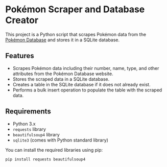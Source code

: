 # Pokémon Scraper and Database Creator

This project is a Python script that scrapes Pokémon data from the [Pokémon Database](https://pokemondb.net/pokedex/all) and stores it in a SQLite database.

## Features

- Scrapes Pokémon data including their number, name, type, and other attributes from the Pokémon Database website.
- Stores the scraped data in a SQLite database.
- Creates a table in the SQLite database if it does not already exist.
- Performs a bulk insert operation to populate the table with the scraped data.

## Requirements

- Python 3.x
- `requests` library
- `beautifulsoup4` library
- `sqlite3` (comes with Python standard library)

You can install the required libraries using pip:

```sh
pip install requests beautifulsoup4
```
